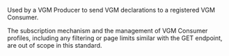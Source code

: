 Used by a VGM Producer to send VGM declarations to a registered VGM Consumer.

The subscription mechanism and the management of VGM Consumer profiles, including any filtering or page limits similar with the GET endpoint, are out of scope in this standard.
